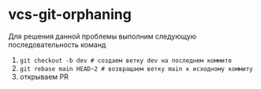 # vcs-git-orphaning
Для решения данной проблемы выполним следующую последовательность команд

1) ``git checkout -b dev # создаем ветку dev на последнем коммите``
2) ``git rebase main HEAD~2 # возвращаем ветку main к исходному коммиту``
3) открываем PR